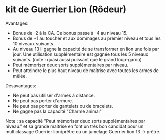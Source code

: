 # kit de Guerrier Lion (Rôdeur)

Avantages:
- Bonus de -2 à la CA. Ce bonus passe à -4 au niveau 15.
- Bonus de +1 au toucher et aux dommages au premier niveau et tous les 10 niveaux suivants.
- Au niveau 13 il gagne la capacité de se transformer en lion une fois par jour. Une utilisation supplémentaire est gagnée tous les 5 niveaux suivants. (note : quasi aussi puissant que le grand loup-garou)
- Peut mémoriser deux sorts supplémentaires par niveau.
- Peut atteindre le plus haut niveau de maîtrise avec toutes les armes de mêlée.

Désavantages:
- Ne peut pas utiliser d'armes à distance.
- Ne peut pas porter d'armure.
- Ne peut pas porter de gantelets ou de bracelets.
- Ne gagne pas la capacité "Charme animal"

Note : sa capacité "Peut mémoriser deux sorts supplémentaires par niveau." et sa grande maitrise en font un très bon candidat pour un multiclassage Guerrier lion/prêtre ou un jumelage Guerrier lion 13 -> prêtre. 

